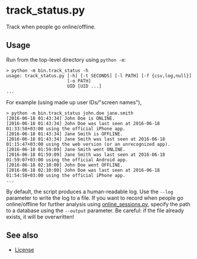track_status.py
===============

Track when people go online/offline.

Usage
-----

Run from the top-level directory using `python -m`:

    > python -m bin.track_status -h
    usage: track_status.py [-h] [-t SECONDS] [-l PATH] [-f {csv,log,null}]
                           [-o PATH]
                           UID [UID ...]
    ...

For example (using made up user IDs/"screen names"),

    > python -m bin.track_status john.doe jane.smith
    [2016-06-18 01:43:34] John Doe is ONLINE.
    [2016-06-18 01:43:34] John Doe was last seen at 2016-06-18 01:33:58+03:00 using the official iPhone app.
    [2016-06-18 01:43:34] Jane Smith is OFFLINE.
    [2016-06-18 01:43:34] Jane Smith was last seen at 2016-06-18 01:15:47+03:00 using the web version (or an unrecognized app).
    [2016-06-18 01:59:09] Jane Smith went ONLINE.
    [2016-06-18 01:59:09] Jane Smith was last seen at 2016-06-18 01:59:07+03:00 using the official Android app.
    [2016-06-18 02:10:00] John Doe went OFFLINE.
    [2016-06-18 02:10:00] John Doe was last seen at 2016-06-18 01:54:58+03:00 using the official iPhone app.
    ...

By default, the script produces a human-readable log.
Use the `--log` parameter to write the log to a file.
If you want to record when people go online/offline for further analysis using
[online_sessions.py], specify the path to a database using the `--output`
parameter.
Be careful: if the file already exists, it will be overwritten!

[online_sessions.py]: online_sessions.md

See also
--------

* [License]

[License]: ../README.md#license
